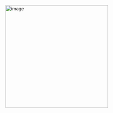 <img width="321" alt="image" src="https://github.com/sanjaybala26/727722EUCD040-CC1/assets/151495717/799ed05f-dc4c-4ebb-8001-27304e4fd227">
